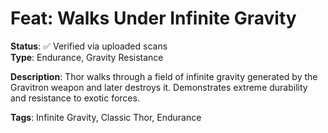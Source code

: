 # Feat: Walks Under Infinite Gravity

**Status**: ✅ Verified via uploaded scans  
**Type**: Endurance, Gravity Resistance

**Description**:
Thor walks through a field of infinite gravity generated by the Gravitron weapon and later destroys it. Demonstrates extreme durability and resistance to exotic forces.

**Tags**: Infinite Gravity, Classic Thor, Endurance
